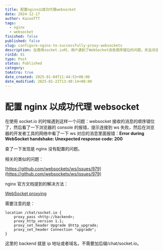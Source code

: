 ```yaml
---
title: 配置nginx以成功代理websocket
date: 2024-12-17
author: KazooTTT
tags:
  - nginx
  - websocket
finished: false
published: false
slug: configure-nginx-to-successfully-proxy-websockets
description: 在使用socket.io时，用户遇到了WebSocket消息顺序错位的问题，并且浏览器控制台显示WebSocket连接失败，错误代码为200。经过调查，发现问题源于Nginx配置不当。用户参考了GitHub上的相关问题讨论和Nginx官方文档，发现需要正确配置Nginx以支持WebSocket代理。特别需要注意的是，在Nginx配置中，应正确设置`proxy_pass`、`proxy_http_version`、`proxy_set_header Upgrade`和`proxy_set_header Connection`等参数，确保backend指向正确的IP地址或域名，且无需添加后缀。
rinId: 81
type: Post
status: Published
category: 
toAstro: true
date_created: 2025-01-04T11:44:53+08:00
date_modified: 2025-01-22T13:40:14+08:00
---
```


# 配置 nginx 以成功代理 websocket

在使用 socket.io 的时候遇到这样一个问题：websocket 接收的消息的顺序错位了，然后看了一下浏览器的 console 的报错，提示连接到 ws 失败，然后在浏览器的开发者工具的网络中看了一下 ws 对应的消息里面报错：**Error during WebSocket handshake: Unexpected response code: 200**

查了一下发现是 nginx 没有配置的问题。

相关的类似的问题：

[https://github.com/websockets/ws/issues/979](https://github.com/websockets/ws/issues/979)

nginx 官方文档提到的解决方法：

[WebSocket proxying](https://nginx.org/en/docs/http/websocket.html)

需要注意的是：

```
location /chat/socket.io {
    proxy_pass <http://backend>;
    proxy_http_version 1.1;
    proxy_set_header Upgrade $http_upgrade;
    proxy_set_header Connection "upgrade";
}
```

这里的 backend 就是 ip 地址或者域名，不需要加后缀/chat/socket.io。

